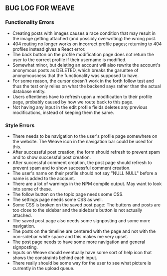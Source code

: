 ## BUG LOG FOR WEAVE

### Functionality Errors
 
* Creating posts with images causes a race condition that may result in the image getting attached (and possibly overwriting) the wrong post.
* 404 routing no longer works on incorrect profile pages; returning to 404 profiles instead gives a React error.
* The back button on the profile modification page does not return the user to the correct profile if their username is modified.
* Somewhat minor, but deleting an account will also rewrite the account's anonymous posts as DELETED, which breaks the garuntee of anonymousness that the functionality was supposed to have.
* For some reason, the cursor doesn't work in the forth follow test and thus the test only relies on what the backend says rather than the actual database entity. 
* Users oftentimes have to refresh upon a modification to their profile page, probably caused by how we route back to this page.
* Not having any input in the edit profile fields deletes any previous modifications, instead of keeping them the same.

### Style Errors

* There needs to be navigation to the user's profile page somewhere on the website. The Weave icon in the navigation bar could be used for this.
* After successful post creation, the form should refresh to prevent spam and to show successful post creation.
* After successful comment creation, the post page should refresh to prevent spam and to show successful comment creation.  
* The user's name on their profile should not say "NULL NULL" before a name is added to the account.
* There are a lot of warnings in the NPM compile output. May want to look into some of these.
* The follow button on the topic page needs some CSS.
* The settings page needs some CSS as well.
* Some CSS is broken on the saved post page: The buttons and posts are too close to the sidebar and the sidebar's button is not actually attached.
* The saved post page also needs some signposting and some more navigation.
* The posts on the timeline are centered with the page and not with the non-sidebar white space and this makes me very upset.
* The post page needs to have some more navigation and general signposting.
* Inputs on Weave should eventually have some sort of help icon that shows the constraints behind each input.
* There really should be some way for the user to see what picture is currently in the upload queue. 
